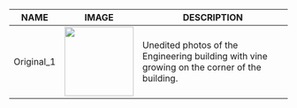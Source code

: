 |NAME|IMAGE|DESCRIPTION|
|----|-----|-----------|
|Original_1| <img src="https://github.com/Jolin-27/Dataset_1/blob/bac56f6a179a1c63558551d48b31eb0e0c5976e6/Photo_Folder/Original/Original%20-%201%20.png" width="125"> |Unedited photos of the Engineering building with vine growing on the corner of the building.|
